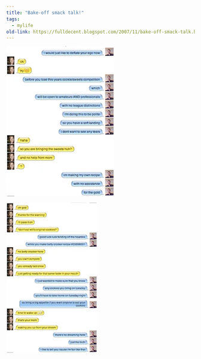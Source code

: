```yaml
---
title: "Bake-off smack talk!"
tags: 
  - mylife	
old-link: https://fulldecent.blogspot.com/2007/11/bake-off-smack-talk.html
---
```


![Bake off chat](/assets/images/2007-11-09-bake-off-smack-talk.webp)

![Bake off chat](/assets/images/2007-11-09-bake-off-smack-talk-2.webp)
